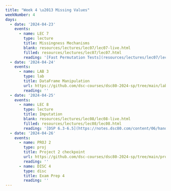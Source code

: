 ```yaml
---
title: "Week 4 \u2013 Missing Values"
weekNumber: 4
days:
  - date: '2024-04-23'
    events:
      - name: LEC 7
        type: lecture
        title: Missingness Mechanisms
        blank: resources/lectures/lec07/lec07-live.html
        filled: resources/lectures/lec07/lec07.html
        reading: '[Fast Permutation Tests](resources/lectures/lec07/lec07-fast-permutation-tests.html), [A1](https://www.ncbi.nlm.nih.gov/pmc/articles/PMC4121561/), [A2](https://stefvanbuuren.name/fimd/sec-MCAR.html)'
  - date: '2024-04-24'
    events:
      - name: LAB 3
        type: lab
        title: DataFrame Manipulation
        url: https://github.com/dsc-courses/dsc80-2024-sp/tree/main/labs/lab03
        reading: ''
  - date: '2024-04-25'
    events:
      - name: LEC 8
        type: lecture
        title: Imputation
        blank: resources/lectures/lec08/lec08-live.html
        filled: resources/lectures/lec08/lec08.html
        reading: '[DSP 6.3-6.5](https://notes.dsc80.com/content/06/handling-missing-data.html)'
  - date: '2024-04-26'
    events:
      - name: PROJ 2
        type: proj
        title: Project 2 checkpoint
        url: https://github.com/dsc-courses/dsc80-2024-sp/tree/main/projects/02-loan_applications
        reading: ''
      - name: DISC 4
        type: disc
        title: Exam Prep 4
        reading: ''
---
```

